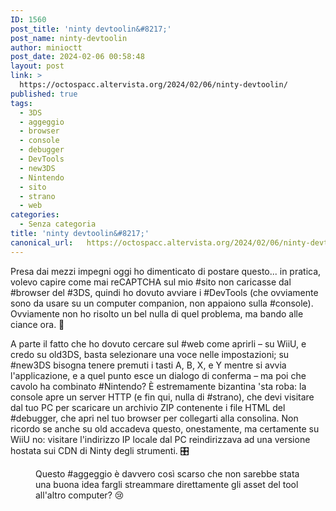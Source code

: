 ```yaml
---
ID: 1560
post_title: 'ninty devtoolin&#8217;'
post_name: ninty-devtoolin
author: minioctt
post_date: 2024-02-06 00:58:48
layout: post
link: >
  https://octospacc.altervista.org/2024/02/06/ninty-devtoolin/
published: true
tags:
  - 3DS
  - aggeggio
  - browser
  - console
  - debugger
  - DevTools
  - new3DS
  - Nintendo
  - sito
  - strano
  - web
categories:
  - Senza categoria
title: 'ninty devtoolin&#8217;'
canonical_url:   https://octospacc.altervista.org/2024/02/06/ninty-devtoolin/
---
```

<!-- wp:paragraph -->
<p>Presa dai mezzi impegni oggi ho dimenticato di postare questo... in pratica, volevo capire come mai reCAPTCHA sul mio #sito non caricasse dal #browser del #3DS, quindi ho dovuto avviare i #DevTools (che ovviamente sono da usare su un computer companion, non appaiono sulla #console). Ovviamente non ho risolto un bel nulla di quel problema, ma bando alle ciance ora. 🥽</p>
<!-- /wp:paragraph -->

<!-- wp:paragraph -->
<p>A parte il fatto che ho dovuto cercare sul #web come aprirli – su WiiU, e credo su old3DS, basta selezionare una voce nelle impostazioni; su #new3DS bisogna tenere premuti i tasti A, B, X, e Y mentre si avvia l'applicazione, e a quel punto esce un dialogo di conferma – ma poi che cavolo ha combinato #Nintendo? È estremamente bizantina 'sta roba: la console apre un server HTTP (e fin qui, nulla di #strano), che devi visitare dal tuo PC per scaricare un archivio ZIP contenente i file HTML del #debugger, che apri nel tuo browser per collegarti alla consolina. Non ricordo se anche su old accadeva questo, onestamente, ma certamente su WiiU no: visitare l'indirizzo IP locale dal PC reindirizzava ad una versione hostata sui CDN di Ninty degli strumenti. 🎛️</p>
<!-- /wp:paragraph -->

<!-- wp:paragraph -->
<p></p>
<!-- /wp:paragraph -->

<!-- wp:image {"id":1559,"sizeSlug":"large"} -->
<figure class="wp-block-image size-large"><img src="{{site.cdnurl}}/assets/uploads/2024/02/image_editor_output_image1776738999-17071780075584429766130835849088-960x908.jpg" alt="" class="wp-image-1559"/><figcaption class="wp-element-caption">Questo #aggeggio è davvero così scarso che non sarebbe stata una buona idea fargli streammare direttamente gli asset del tool all'altro computer? 😢</figcaption></figure>
<!-- /wp:image -->
